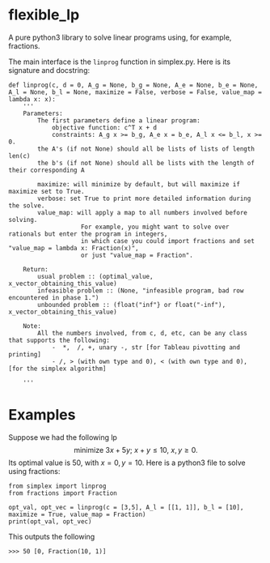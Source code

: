 # flexible_lp
A pure python3 library to solve linear programs using, for example, fractions.

The main interface is the `linprog` function in simplex.py.
Here is its signature and docstring:
```
def linprog(c, d = 0, A_g = None, b_g = None, A_e = None, b_e = None, A_l = None, b_l = None, maximize = False, verbose = False, value_map = lambda x: x):
	'''
	Parameters:
		The first parameters define a linear program:
			objective function: c^T x + d
			constraints: A_g x >= b_g, A_e x = b_e, A_l x <= b_l, x >= 0.
		the A's (if not None) should all be lists of lists of length len(c)
		the b's (if not None) should all be lists with the length of their corresponding A

		maximize: will minimize by default, but will maximize if maximize set to True.
		verbose: set True to print more detailed information during the solve.
		value_map: will apply a map to all numbers involved before solving.
					For example, you might want to solve over rationals but enter the program in integers,
					in which case you could import fractions and set "value_map = lambda x: Fraction(x)",
					or just "value_map = Fraction".

	Return:
		usual problem :: (optimal_value, x_vector_obtaining_this_value)
		infeasible problem :: (None, "infeasible program, bad row encountered in phase 1.")
		unbounded problem :: (float("inf"} or float("-inf"), x_vector_obtaining_this_value)

	Note:
		All the numbers involved, from c, d, etc, can be any class that supports the following:
			-  *,  /, +, unary -, str [for Tableau pivotting and printing]
			- /, > (with own type and 0), < (with own type and 0),  [for the simplex algorithm]
	
	'''
```

# Examples
Suppose we had the following lp
$$\text{minimize}\ 3x + 5y;\ x + y \leq 10,\ x,y\geq0.$$
Its optimal value is 50, with $x = 0, y = 10$.
Here is a python3 file to solve using fractions:
```
from simplex import linprog
from fractions import Fraction

opt_val, opt_vec = linprog(c = [3,5], A_l = [[1, 1]], b_l = [10], maximize = True, value_map = Fraction)
print(opt_val, opt_vec)
```
This outputs the following
```
>>> 50 [0, Fraction(10, 1)]
```

